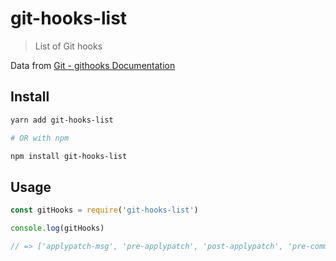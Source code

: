 # git-hooks-list

> List of Git hooks

Data from [Git - githooks Documentation](https://git-scm.com/docs/githooks)

## Install

```bash
yarn add git-hooks-list

# OR with npm

npm install git-hooks-list
```

## Usage

```js
const gitHooks = require('git-hooks-list')

console.log(gitHooks)

// => ['applypatch-msg', 'pre-applypatch', 'post-applypatch', 'pre-commit', ...]
```
